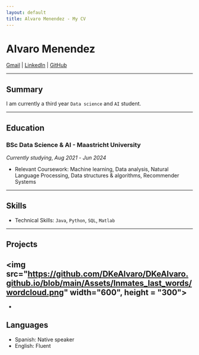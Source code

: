 ```yaml
---
layout: default
title: Alvaro Menendez - My CV
---
```


# Alvaro Menendez

[Gmail](mailto:alvaro.mrgr@gmail.com) | [LinkedIn](https://www.linkedin.com/in/alvaro-menendez-ros-42b76424a/) | [GitHub]([https://github.com/yourusername](https://github.com/DKeAlvaro))

---

## Summary

I am currently a third year `Data science` and `AI` student. 

---

## Education

### BSc Data Science & AI - Maastricht University
*Currently studying*, _Aug 2021_ - _Jun 2024_
- Relevant Coursework: Machine learning, Data analysis, Natural Language Processing, Data structures & algorithms, Recommender Systems

---

## Skills

- Technical Skills: `Java`, `Python`, `SQL`, `Matlab`

---

## Projects
<img src="https://github.com/DKeAlvaro/DKeAlvaro.github.io/blob/main/Assets/Inmates_last_words/wordcloud.png" width="600", height = "300">
- 
-
## Languages

- Spanish: Native speaker
- English: Fluent

